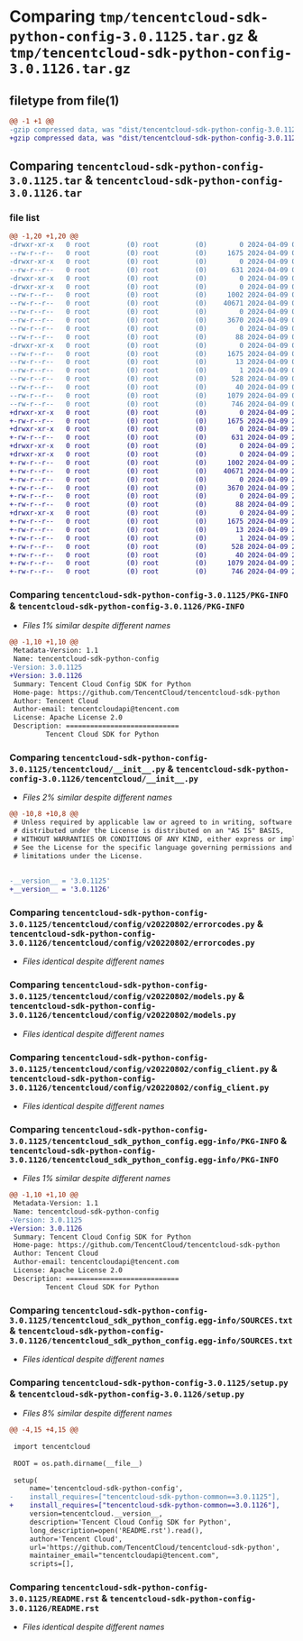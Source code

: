 # Comparing `tmp/tencentcloud-sdk-python-config-3.0.1125.tar.gz` & `tmp/tencentcloud-sdk-python-config-3.0.1126.tar.gz`

## filetype from file(1)

```diff
@@ -1 +1 @@
-gzip compressed data, was "dist/tencentcloud-sdk-python-config-3.0.1125.tar", last modified: Tue Apr  9 03:06:48 2024, max compression
+gzip compressed data, was "dist/tencentcloud-sdk-python-config-3.0.1126.tar", last modified: Tue Apr  9 20:51:16 2024, max compression
```

## Comparing `tencentcloud-sdk-python-config-3.0.1125.tar` & `tencentcloud-sdk-python-config-3.0.1126.tar`

### file list

```diff
@@ -1,20 +1,20 @@
-drwxr-xr-x   0 root         (0) root         (0)        0 2024-04-09 03:06:48.000000 tencentcloud-sdk-python-config-3.0.1125/
--rw-r--r--   0 root         (0) root         (0)     1675 2024-04-09 03:06:48.000000 tencentcloud-sdk-python-config-3.0.1125/PKG-INFO
-drwxr-xr-x   0 root         (0) root         (0)        0 2024-04-09 03:06:48.000000 tencentcloud-sdk-python-config-3.0.1125/tencentcloud/
--rw-r--r--   0 root         (0) root         (0)      631 2024-04-09 03:06:48.000000 tencentcloud-sdk-python-config-3.0.1125/tencentcloud/__init__.py
-drwxr-xr-x   0 root         (0) root         (0)        0 2024-04-09 03:06:48.000000 tencentcloud-sdk-python-config-3.0.1125/tencentcloud/config/
-drwxr-xr-x   0 root         (0) root         (0)        0 2024-04-09 03:06:48.000000 tencentcloud-sdk-python-config-3.0.1125/tencentcloud/config/v20220802/
--rw-r--r--   0 root         (0) root         (0)     1002 2024-04-09 03:06:48.000000 tencentcloud-sdk-python-config-3.0.1125/tencentcloud/config/v20220802/errorcodes.py
--rw-r--r--   0 root         (0) root         (0)    40671 2024-04-09 03:06:48.000000 tencentcloud-sdk-python-config-3.0.1125/tencentcloud/config/v20220802/models.py
--rw-r--r--   0 root         (0) root         (0)        0 2024-04-09 03:06:48.000000 tencentcloud-sdk-python-config-3.0.1125/tencentcloud/config/v20220802/__init__.py
--rw-r--r--   0 root         (0) root         (0)     3670 2024-04-09 03:06:48.000000 tencentcloud-sdk-python-config-3.0.1125/tencentcloud/config/v20220802/config_client.py
--rw-r--r--   0 root         (0) root         (0)        0 2024-04-09 03:06:48.000000 tencentcloud-sdk-python-config-3.0.1125/tencentcloud/config/__init__.py
--rw-r--r--   0 root         (0) root         (0)       88 2024-04-09 03:06:48.000000 tencentcloud-sdk-python-config-3.0.1125/setup.cfg
-drwxr-xr-x   0 root         (0) root         (0)        0 2024-04-09 03:06:48.000000 tencentcloud-sdk-python-config-3.0.1125/tencentcloud_sdk_python_config.egg-info/
--rw-r--r--   0 root         (0) root         (0)     1675 2024-04-09 03:06:48.000000 tencentcloud-sdk-python-config-3.0.1125/tencentcloud_sdk_python_config.egg-info/PKG-INFO
--rw-r--r--   0 root         (0) root         (0)       13 2024-04-09 03:06:48.000000 tencentcloud-sdk-python-config-3.0.1125/tencentcloud_sdk_python_config.egg-info/top_level.txt
--rw-r--r--   0 root         (0) root         (0)        1 2024-04-09 03:06:48.000000 tencentcloud-sdk-python-config-3.0.1125/tencentcloud_sdk_python_config.egg-info/dependency_links.txt
--rw-r--r--   0 root         (0) root         (0)      528 2024-04-09 03:06:48.000000 tencentcloud-sdk-python-config-3.0.1125/tencentcloud_sdk_python_config.egg-info/SOURCES.txt
--rw-r--r--   0 root         (0) root         (0)       40 2024-04-09 03:06:48.000000 tencentcloud-sdk-python-config-3.0.1125/tencentcloud_sdk_python_config.egg-info/requires.txt
--rw-r--r--   0 root         (0) root         (0)     1079 2024-04-09 03:06:48.000000 tencentcloud-sdk-python-config-3.0.1125/setup.py
--rw-r--r--   0 root         (0) root         (0)      746 2024-04-09 03:06:48.000000 tencentcloud-sdk-python-config-3.0.1125/README.rst
+drwxr-xr-x   0 root         (0) root         (0)        0 2024-04-09 20:51:16.000000 tencentcloud-sdk-python-config-3.0.1126/
+-rw-r--r--   0 root         (0) root         (0)     1675 2024-04-09 20:51:16.000000 tencentcloud-sdk-python-config-3.0.1126/PKG-INFO
+drwxr-xr-x   0 root         (0) root         (0)        0 2024-04-09 20:51:16.000000 tencentcloud-sdk-python-config-3.0.1126/tencentcloud/
+-rw-r--r--   0 root         (0) root         (0)      631 2024-04-09 20:51:16.000000 tencentcloud-sdk-python-config-3.0.1126/tencentcloud/__init__.py
+drwxr-xr-x   0 root         (0) root         (0)        0 2024-04-09 20:51:16.000000 tencentcloud-sdk-python-config-3.0.1126/tencentcloud/config/
+drwxr-xr-x   0 root         (0) root         (0)        0 2024-04-09 20:51:16.000000 tencentcloud-sdk-python-config-3.0.1126/tencentcloud/config/v20220802/
+-rw-r--r--   0 root         (0) root         (0)     1002 2024-04-09 20:51:16.000000 tencentcloud-sdk-python-config-3.0.1126/tencentcloud/config/v20220802/errorcodes.py
+-rw-r--r--   0 root         (0) root         (0)    40671 2024-04-09 20:51:16.000000 tencentcloud-sdk-python-config-3.0.1126/tencentcloud/config/v20220802/models.py
+-rw-r--r--   0 root         (0) root         (0)        0 2024-04-09 20:51:16.000000 tencentcloud-sdk-python-config-3.0.1126/tencentcloud/config/v20220802/__init__.py
+-rw-r--r--   0 root         (0) root         (0)     3670 2024-04-09 20:51:16.000000 tencentcloud-sdk-python-config-3.0.1126/tencentcloud/config/v20220802/config_client.py
+-rw-r--r--   0 root         (0) root         (0)        0 2024-04-09 20:51:16.000000 tencentcloud-sdk-python-config-3.0.1126/tencentcloud/config/__init__.py
+-rw-r--r--   0 root         (0) root         (0)       88 2024-04-09 20:51:16.000000 tencentcloud-sdk-python-config-3.0.1126/setup.cfg
+drwxr-xr-x   0 root         (0) root         (0)        0 2024-04-09 20:51:16.000000 tencentcloud-sdk-python-config-3.0.1126/tencentcloud_sdk_python_config.egg-info/
+-rw-r--r--   0 root         (0) root         (0)     1675 2024-04-09 20:51:16.000000 tencentcloud-sdk-python-config-3.0.1126/tencentcloud_sdk_python_config.egg-info/PKG-INFO
+-rw-r--r--   0 root         (0) root         (0)       13 2024-04-09 20:51:16.000000 tencentcloud-sdk-python-config-3.0.1126/tencentcloud_sdk_python_config.egg-info/top_level.txt
+-rw-r--r--   0 root         (0) root         (0)        1 2024-04-09 20:51:16.000000 tencentcloud-sdk-python-config-3.0.1126/tencentcloud_sdk_python_config.egg-info/dependency_links.txt
+-rw-r--r--   0 root         (0) root         (0)      528 2024-04-09 20:51:16.000000 tencentcloud-sdk-python-config-3.0.1126/tencentcloud_sdk_python_config.egg-info/SOURCES.txt
+-rw-r--r--   0 root         (0) root         (0)       40 2024-04-09 20:51:16.000000 tencentcloud-sdk-python-config-3.0.1126/tencentcloud_sdk_python_config.egg-info/requires.txt
+-rw-r--r--   0 root         (0) root         (0)     1079 2024-04-09 20:51:16.000000 tencentcloud-sdk-python-config-3.0.1126/setup.py
+-rw-r--r--   0 root         (0) root         (0)      746 2024-04-09 20:51:16.000000 tencentcloud-sdk-python-config-3.0.1126/README.rst
```

### Comparing `tencentcloud-sdk-python-config-3.0.1125/PKG-INFO` & `tencentcloud-sdk-python-config-3.0.1126/PKG-INFO`

 * *Files 1% similar despite different names*

```diff
@@ -1,10 +1,10 @@
 Metadata-Version: 1.1
 Name: tencentcloud-sdk-python-config
-Version: 3.0.1125
+Version: 3.0.1126
 Summary: Tencent Cloud Config SDK for Python
 Home-page: https://github.com/TencentCloud/tencentcloud-sdk-python
 Author: Tencent Cloud
 Author-email: tencentcloudapi@tencent.com
 License: Apache License 2.0
 Description: ============================
         Tencent Cloud SDK for Python
```

### Comparing `tencentcloud-sdk-python-config-3.0.1125/tencentcloud/__init__.py` & `tencentcloud-sdk-python-config-3.0.1126/tencentcloud/__init__.py`

 * *Files 2% similar despite different names*

```diff
@@ -10,8 +10,8 @@
 # Unless required by applicable law or agreed to in writing, software
 # distributed under the License is distributed on an "AS IS" BASIS,
 # WITHOUT WARRANTIES OR CONDITIONS OF ANY KIND, either express or implied.
 # See the License for the specific language governing permissions and
 # limitations under the License.
 
 
-__version__ = '3.0.1125'
+__version__ = '3.0.1126'
```

### Comparing `tencentcloud-sdk-python-config-3.0.1125/tencentcloud/config/v20220802/errorcodes.py` & `tencentcloud-sdk-python-config-3.0.1126/tencentcloud/config/v20220802/errorcodes.py`

 * *Files identical despite different names*

### Comparing `tencentcloud-sdk-python-config-3.0.1125/tencentcloud/config/v20220802/models.py` & `tencentcloud-sdk-python-config-3.0.1126/tencentcloud/config/v20220802/models.py`

 * *Files identical despite different names*

### Comparing `tencentcloud-sdk-python-config-3.0.1125/tencentcloud/config/v20220802/config_client.py` & `tencentcloud-sdk-python-config-3.0.1126/tencentcloud/config/v20220802/config_client.py`

 * *Files identical despite different names*

### Comparing `tencentcloud-sdk-python-config-3.0.1125/tencentcloud_sdk_python_config.egg-info/PKG-INFO` & `tencentcloud-sdk-python-config-3.0.1126/tencentcloud_sdk_python_config.egg-info/PKG-INFO`

 * *Files 1% similar despite different names*

```diff
@@ -1,10 +1,10 @@
 Metadata-Version: 1.1
 Name: tencentcloud-sdk-python-config
-Version: 3.0.1125
+Version: 3.0.1126
 Summary: Tencent Cloud Config SDK for Python
 Home-page: https://github.com/TencentCloud/tencentcloud-sdk-python
 Author: Tencent Cloud
 Author-email: tencentcloudapi@tencent.com
 License: Apache License 2.0
 Description: ============================
         Tencent Cloud SDK for Python
```

### Comparing `tencentcloud-sdk-python-config-3.0.1125/tencentcloud_sdk_python_config.egg-info/SOURCES.txt` & `tencentcloud-sdk-python-config-3.0.1126/tencentcloud_sdk_python_config.egg-info/SOURCES.txt`

 * *Files identical despite different names*

### Comparing `tencentcloud-sdk-python-config-3.0.1125/setup.py` & `tencentcloud-sdk-python-config-3.0.1126/setup.py`

 * *Files 8% similar despite different names*

```diff
@@ -4,15 +4,15 @@
 
 import tencentcloud
 
 ROOT = os.path.dirname(__file__)
 
 setup(
     name='tencentcloud-sdk-python-config',
-    install_requires=["tencentcloud-sdk-python-common==3.0.1125"],
+    install_requires=["tencentcloud-sdk-python-common==3.0.1126"],
     version=tencentcloud.__version__,
     description='Tencent Cloud Config SDK for Python',
     long_description=open('README.rst').read(),
     author='Tencent Cloud',
     url='https://github.com/TencentCloud/tencentcloud-sdk-python',
     maintainer_email="tencentcloudapi@tencent.com",
     scripts=[],
```

### Comparing `tencentcloud-sdk-python-config-3.0.1125/README.rst` & `tencentcloud-sdk-python-config-3.0.1126/README.rst`

 * *Files identical despite different names*

